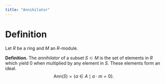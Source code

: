 ```yaml
---
title: "Annihilator"
---
```


# Definition
Let $R$ be a ring and $M$ an $R$-module.

**Definition.** The *annihilator* of a subset $S\subset M$ is the set of elements in $R$ which yield 0 when multiplied by any element in $S$. These elements form an ideal. $$\text{Ann}(S)=\{a\in A \mid a\cdot m=0\}.$$
